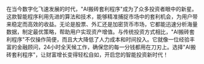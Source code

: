 在当今数字化飞速发展的时代，"AI搬砖套利程序"成为了众多投资者眼中的新星。这款智能程序利用先进的算法和技术，能够精准捕捉市场中的套利机会，为用户带来稳定而高效的收益。无论是股票、外汇还是加密货币市场，它都能迅速分析海量数据，制定最优策略，帮助用户实现资产增值。与传统投资方式相比，"AI搬砖套利程序"不仅操作简便，而且大大降低了人力成本和时间投入。它就像一位经验丰富的金融顾问，24小时全天候工作，确保您的每一分钱都用在刀刃上。选择"AI搬砖套利程序"，让财富增长变得轻松自如，开启您的智能投资新时代！